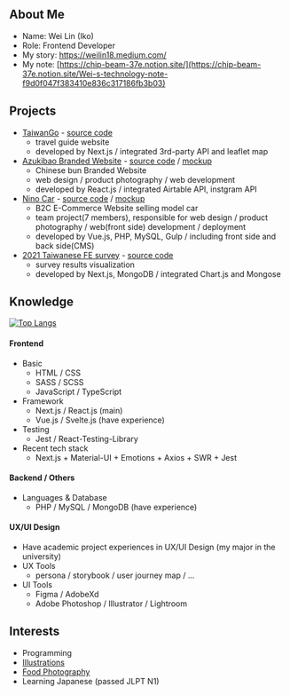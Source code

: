 ## About Me

- Name: Wei Lin (Iko)
- Role: Frontend Developer
- My story: https://weilin18.medium.com/
- My note: [https://chip-beam-37e.notion.site/](https://chip-beam-37e.notion.site/Wei-s-technology-note-f9d0f047f383410e836c317186fb3b03)

<!-- [![Anurag's GitHub stats](https://github-readme-stats.vercel.app/api?username=WeiLin18&show_icons=true&theme=dracula)](https://github.com/anuraghazra/github-readme-stats) -->

## Projects

- [TaiwanGo](https://quizzical-allen-890ea7.netlify.app/) - [source code](https://github.com/WeiLin18/TaiwanGo)
  - travel guide website
  - developed by Next.js / integrated 3rd-party API and leaflet map
- [Azukibao Branded Website](https://azukibao.netlify.app/) - [source code](https://github.com/WeiLin18/Azukibao2.0/tree/dev) / [mockup](https://xd.adobe.com/view/4a8d6a5f-8cde-44c6-9019-3c3089f40534-1fde/grid)
  - Chinese bun Branded Website
  - web design / product photography / web development
  - developed by React.js / integrated Airtable API, instgram API
- [Nino Car](https://weilin18.com/) - [source code](https://github.com/WeiLin18/Ninocar) / [mockup](https://xd.adobe.com/view/225223e6-bc6e-42a1-8491-e0772d33bc17-7701/screen/f7285d6d-3eb6-4540-80d2-dbea640de9ed/specs/)
  - B2C E-Commerce Website selling model car
  - team project(7 members), responsible for web design / product photography / web(front side) development / deployment
  - developed by Vue.js, PHP, MySQL, Gulp / including front side and back side(CMS)
- [2021 Taiwanese FE survey](https://2021-fe-survey-production.vercel.app/) - [source code](https://github.com/WeiLin18/2021-FE-survey)
  - survey results visualization
  - developed by Next.js, MongoDB / integrated Chart.js and Mongose

## Knowledge

[![Top Langs](https://github-readme-stats.vercel.app/api/top-langs/?username=WeiLin18&layout=compact)](https://github.com/anuraghazra/github-readme-stats)

#### Frontend

- Basic
  - HTML / CSS
  - SASS / SCSS
  - JavaScript / TypeScript
- Framework
  - Next.js / React.js (main)
  - Vue.js / Svelte.js (have experience)
- Testing
  - Jest / React-Testing-Library
- Recent tech stack
  - Next.js + Material-UI + Emotions + Axios + SWR + Jest

#### Backend / Others

- Languages & Database
  - PHP / MySQL / MongoDB (have experience)

#### UX/UI Design

- Have academic project experiences in UX/UI Design (my major in the university)
- UX Tools
  - persona / storybook / user journey map / ...
- UI Tools
  - Figma / AdobeXd
  - Adobe Photoshop / Illustrator / Lightroom

## Interests

- Programming
- [Illustrations](https://www.instagram.com/iko__illust/)
- [Food Photography](https://www.google.com.tw/maps/contrib/103083389902296572727)
- Learning Japanese (passed JLPT N1)
